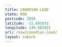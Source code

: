 ```yaml
---
title: CANADIAN LEAD
state: NSW
postcode: 2850
latitude: -32.685033
longitude: 149.602925
url: /nsw/canadian-lead/
layout: suburb
---
```

